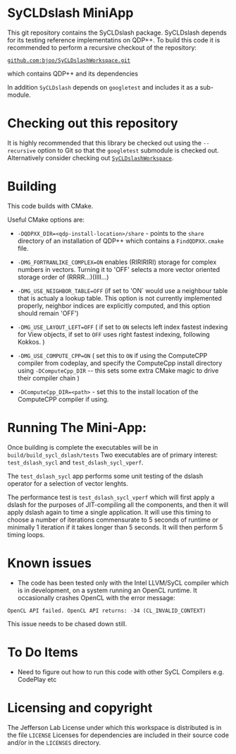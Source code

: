 SyCLDslash MiniApp 
========================

This git repository contains the SyCLDslash
package. SyCLDslash depends for its testing reference
implementatins on QDP++. To build this code it is
recommended to perform a recursive checkout of the 
repository:

[`github.com:bjoo/SyCLDslashWorkspace.git`](https://github.com/bjoo/SyCLDslashWorkspace.git)

which contains QDP++ and its dependencies

In addition `SyCLDslash` depends on `googletest`
and includes it as a sub-module.

Checking out this repository
============================

It is highly recommended that this library be checked out using
the `--recursive` option to Git so that the `googletest` submodule
is checked out. Alternatively consider checking out [`SyCLDslashWorkspace`](https://github.com/bjoo/SyCLDslashWorkspace.git).



Building 
========

This code builds with CMake. 

Useful CMake options are:
* `-DQDPXX_DIR=<qdp-install-location>/share` - points to the `share` directory of an installation of QDP++ which contains a `FindQDPXX.cmake` file.

* `-DMG_FORTRANLIKE_COMPLEX=ON` enables (RIRIRIRI) storage for complex numbers in 
vectors. Turning it to 'OFF' selects a more vector oriented storage order of (RRRR...)(IIII...)

*  `-DMG_USE_NEIGHBOR_TABLE=OFF` (if set to 'ON` would use a neighbour table that is actualy a lookup 
 table. This option is not currently implemented properly, neighbor indices are
explicitly computed, and this option should remain 'OFF')

* `-DMG_USE_LAYOUT_LEFT=OFF` ( if set to `ON` selects left index fastest indexing for View objects, if 
  set to `OFF` uses right fastest indexing, following Kokkos. )

* `-DMG_USE_COMPUTE_CPP=ON` ( set this to `ON` if using the ComputeCPP compiler from codeplay, and specify the
ComputeCpp install directory using `-DComputeCpp_DIR` -- this sets some extra CMake magic to drive their compiler chain )

* `-DComputeCpp_DIR=<path>` - set this to the install location of the ComputeCPP compiler if using. 

Running The Mini-App:
=====================

Once building is complete the executables will be in `build/build_sycl_dslash/tests`
Two executables are of primary interest: `test_dslash_sycl` and `test_dslash_sycl_vperf`.

The `test_dslash_sycl` app performs some unit testing of the dslash operator for a selection
of vector lenghts.

The performance test is `test_dslash_sycl_vperf` which will first apply a dslash for the 
purposes of JIT-compiling all the components, and then it will apply dslash again to time
a single application. It will use this timing to choose a number of iterations commensurate
to 5 seconds of runtime or minimally 1 iteration if it takes longer than 5 seconds. It will
then perform 5 timing loops. 

Known issues
=============
 - The code has been tested only with the Intel LLVM/SyCL compiler which is in development,
on a system running an OpenCL runtime. It occasionally crashes OpenCL with the error message:

```OpenCL API failed. OpenCL API returns: -34 (CL_INVALID_CONTEXT)```

This issue needs to be chased down still.

To Do Items
===========

* Need to figure out how to run this code with other SyCL Compilers e.g. CodePlay etc

Licensing and copyright
=======================

The Jefferson Lab License under which this workspace is distributed is in the file `LICENSE`
Licenses for dependencies are included in their source code and/or in the `LICENSES` directory.
 


